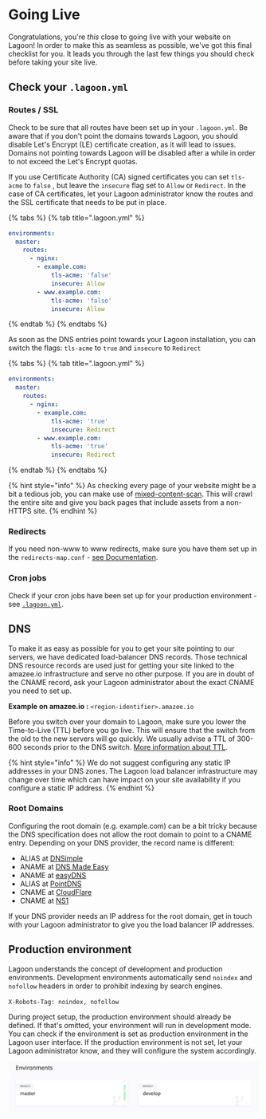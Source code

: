 # Going Live

Congratulations, you're _this_ close to going live with your website on Lagoon! In order to make this as seamless as possible, we've got this final checklist for you. It leads you through the last few things you should check before taking your site live.

## Check your `.lagoon.yml`

### Routes / SSL

Check to be sure that all routes have been set up in your `.lagoon.yml`. Be aware that if you don't point the domains towards Lagoon, you should disable Let's Encrypt \(LE\) certificate creation, as it will lead to issues. Domains not pointing towards Lagoon will be disabled after a while in order to not exceed the Let's Encrypt quotas.

If you use Certificate Authority \(CA\) signed certificates you can set `tls-acme` to `false` , but leave the `insecure` flag set to `Allow` or `Redirect`. In the case of CA certificates, let your Lagoon administrator know the routes and the SSL certificate that needs to be put in place.

{% tabs %}
{% tab title=".lagoon.yml" %}
```yaml
environments:
  master:
    routes:
      - nginx:
        - example.com:
            tls-acme: 'false'
            insecure: Allow
        - www.example.com:
            tls-acme: 'false'
            insecure: Allow
```
{% endtab %}
{% endtabs %}

As soon as the DNS entries point towards your Lagoon installation, you can switch the flags: `tls-acme` to `true` and `insecure` to `Redirect`

{% tabs %}
{% tab title=".lagoon.yml" %}
```yaml
environments:
  master:
    routes:
      - nginx:
        - example.com:
            tls-acme: 'true'
            insecure: Redirect
        - www.example.com:
            tls-acme: 'true'
            insecure: Redirect
```
{% endtab %}
{% endtabs %}

{% hint style="info" %}
As checking every page of your website might be a bit a tedious job, you can make use of [mixed-content-scan](https://github.com/bramus/mixed-content-scan). This will crawl the entire site and give you back pages that include assets from a non-HTTPS site.
{% endhint %}

### Redirects

If you need non-www to www redirects, make sure you have them set up in the `redirects-map.conf` - [see Documentation](../docker-images/nginx/#redirects-map-conf).

### Cron jobs

Check if your cron jobs have been set up for your production environment - see [`.lagoon.yml`](lagoon-yml.md).

## DNS

To make it as easy as possible for you to get your site pointing to our servers, we have dedicated load-balancer DNS records. Those technical DNS resource records are used just for getting your site linked to the amazee.io infrastructure and serve no other purpose. If you are in doubt of the CNAME record, ask your Lagoon administrator about the exact CNAME you need to set up.

**Example on amazee.io :** `<region-identifier>.amazee.io`

Before you switch over your domain to Lagoon, make sure you lower the Time-to-Live \(TTL\) before you go live. This will ensure that the switch from the old to the new servers will go quickly. We usually advise a TTL of 300-600 seconds prior to the DNS switch. [More information about TTL](https://en.wikipedia.org/wiki/Time_to_live#DNS_records).

{% hint style="info" %}
We do not suggest configuring any static IP addresses in your DNS zones. The Lagoon load balancer infrastructure may change over time which can have impact on your site availability if you configure a static IP address.
{% endhint %}

### Root Domains

Configuring the root domain \(e.g. example.com\) can be a bit tricky because the DNS specification does not allow the root domain to point to a CNAME entry. Depending on your DNS provider, the record name is different:

* ALIAS at [DNSimple](https://dnsimple.com/)
* ANAME at [DNS Made Easy](http://www.dnsmadeeasy.com/)
* ANAME at [easyDNS](https://www.easydns.com/)
* ALIAS at [PointDNS](https://pointhq.com/)
* CNAME at [CloudFlare](https://www.cloudflare.com/)
* CNAME at [NS1](http://ns1.com)

If your DNS provider needs an IP address for the root domain, get in touch with your Lagoon administrator to give you the load balancer IP addresses.

## Production environment

Lagoon understands the concept of development and production environments. Development environments automatically send `noindex` and `nofollow` headers in order to prohibit indexing by search engines.

`X-Robots-Tag: noindex, nofollow`

During project setup, the production environment should already be defined. If that's omitted, your environment will run in development mode. You can check if the environment is set as production environment in the Lagoon user interface. If the production environment is not set, let your Lagoon administrator know, and they will configure the system accordingly.

![The production environment is labelled in green on the left. ](../.gitbook/assets/lagoon-ui-production.png)

